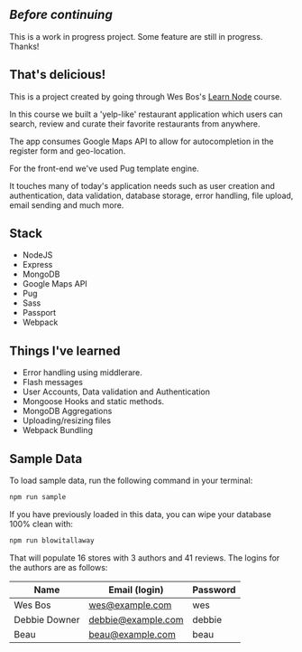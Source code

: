 ## _Before continuing_
This is a work in progress project. Some feature are still in progress. Thanks!

## That's delicious!
This is a project created by going through Wes Bos's [Learn Node](https://learnnode.com/) course.

In this course we built a 'yelp-like' restaurant application which users can search, review and curate their favorite restaurants from anywhere. 

The app consumes Google Maps API to allow for autocompletion in the register form and geo-location.

For the front-end we've used Pug template engine.

It touches many of today's application needs such as user creation and authentication, data validation, database storage, error handling, file upload, email sending and much more.

## Stack

- NodeJS
- Express
- MongoDB
- Google Maps API
- Pug
- Sass
- Passport
- Webpack

## Things I've learned
- Error handling using middlerare.
- Flash messages
- User Accounts, Data validation and Authentication
- Mongoose Hooks and static methods.
- MongoDB Aggregations
- Uploading/resizing files
- Webpack Bundling

## Sample Data

To load sample data, run the following command in your terminal:

```bash
npm run sample
```

If you have previously loaded in this data, you can wipe your database 100% clean with:

```bash
npm run blowitallaway
```

That will populate 16 stores with 3 authors and 41 reviews. The logins for the authors are as follows:

|Name|Email (login)|Password|
|---|---|---|
|Wes Bos|wes@example.com|wes|
|Debbie Downer|debbie@example.com|debbie|
|Beau|beau@example.com|beau|


